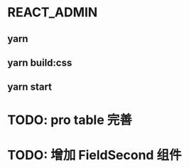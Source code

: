 # REACT_ADMIN

## yarn
## yarn build:css

## yarn start


# TODO: pro table 完善
# TODO: 增加 FieldSecond 组件